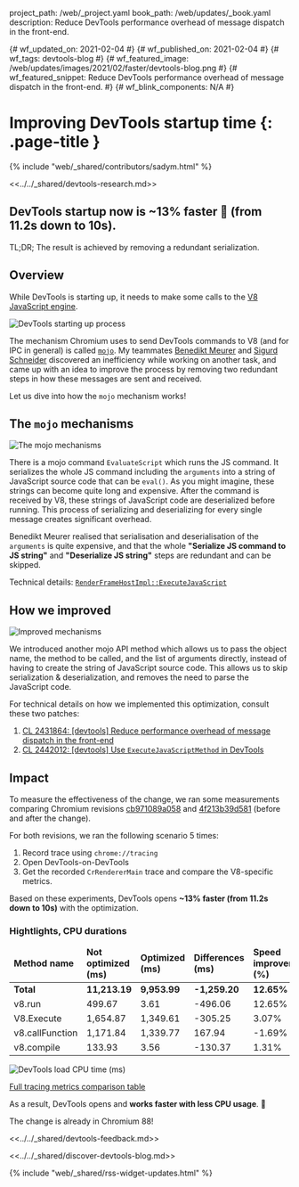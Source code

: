 project_path: /web/_project.yaml
book_path: /web/updates/_book.yaml
description: Reduce DevTools performance overhead of message dispatch in the front-end.

{# wf_updated_on: 2021-02-04 #}
{# wf_published_on: 2021-02-04 #}
{# wf_tags: devtools-blog #}
{# wf_featured_image: /web/updates/images/2021/02/faster/devtools-blog.png #}
{# wf_featured_snippet: Reduce DevTools performance overhead of message dispatch in the front-end. #}
{# wf_blink_components: N/A #}

# Improving DevTools startup time {: .page-title }

{% include "web/_shared/contributors/sadym.html" %}

<<../../_shared/devtools-research.md>>

## DevTools startup now is ~13% faster 🎉 (from 11.2s down to 10s).
TL;DR; The result is achieved by removing a redundant serialization.

## Overview
While DevTools is starting up, it needs to make some calls to the [V8 JavaScript engine](https://v8.dev/). 

![DevTools starting up process](/web/updates/images/2021/02/faster/faster-1.svg)

The mechanism Chromium uses to send DevTools commands to V8 (and for IPC in general) is called [`mojo`](https://chromium.googlesource.com/chromium/src/+/master/mojo/README.md). My teammates [Benedikt Meurer](https://twitter.com/bmeurer) and [Sigurd Schneider](/web/resources/contributors#sigurd-schneider) discovered an inefficiency while working on another task, and came up with an idea to improve the process by removing two redundant steps in how these messages are sent and received.

Let us dive into how the `mojo` mechanism works!

## The `mojo` mechanisms

![The mojo mechanisms](/web/updates/images/2021/02/faster/faster-2.svg)

There is a mojo command `EvaluateScript` which runs the JS command. It serializes the whole JS command including the `arguments` into a string of JavaScript source code that can be `eval()`. As you might imagine, these strings can become quite long and expensive. After the command is received by V8, these strings of JavaScript code are deserialized before running. This process of serializing and deserializing for every single message creates significant overhead.

Benedikt Meurer realised that serialisation and deserialisation of the `arguments` is quite expensive, and that the whole  **"Serialize JS command to JS string"** and **"Deserialize JS string"** steps are redundant and can be skipped. 

Technical details: [`RenderFrameHostImpl::ExecuteJavaScript`](https://source.chromium.org/chromium/chromium/src/+/master:content/browser/renderer_host/render_frame_host_impl.cc;drc=df872ce8fcce25af51aa6b0f9fe8b1135b687524;l=1677)

## How we improved

![Improved mechanisms](/web/updates/images/2021/02/faster/faster-3.svg)

We introduced another mojo API method which allows us to pass the object name, the method to be called, and the list of arguments directly, instead of having to create the string of JavaScript source code. This allows us to skip serialization & deserialization, and removes the need to parse the JavaScript code.

For technical details on how we implemented this optimization, consult these two patches:

1. [CL 2431864: [devtools] Reduce performance overhead of message dispatch in the front-end](https://chromium-review.googlesource.com/c/chromium/src/+/2431864)
2. [CL 2442012: [devtools] Use `ExecuteJavaScriptMethod` in DevTools](https://chromium-review.googlesource.com/c/chromium/src/+/2442012)

## Impact
To measure the effectiveness of the change, we ran some measurements comparing Chromium revisions [cb971089a058](https://chromium.googlesource.com/chromium/src/+/cb971089a058160601940d2b2a12d360115f66e5) and [4f213b39d581](https://chromium.googlesource.com/chromium/src/+/4f213b39d581eaa69a6d70378c91de2768e0004a) (before and after the change).

For both revisions, we ran the following scenario 5 times:

1. Record trace using `chrome://tracing`
2. Open DevTools-on-DevTools
3. Get the recorded `CrRendererMain` trace and compare the V8-specific metrics.

Based on these experiments, DevTools opens **~13% faster (from 11.2s down to 10s)** with the optimization.

### Hightlights, CPU durations

<table class="responsive" markdown="1">
<thead>
  <tr>
  <td><strong>Method name</strong></td>
  <td><strong>Not optimized (ms)</strong></td>
  <td><strong>Optimized (ms)</strong></td>
  <td><strong>Differences (ms)</strong></td>
  <td><strong>Speed improvement (%)</strong></td>
  </tr>
</thead>
<tbody>
  <tr>
  <td><strong>Total</strong></td>
  <td><strong>11,213.19</strong></td>
  <td><strong>9,953.99</strong></td>
  <td><strong>-1,259.20</strong></td>
  <td><strong>12.65%</strong></td>
  </tr>
  <tr>
  <td>v8.run</td>
  <td>499.67</td>
  <td>3.61</td>
  <td>-496.06</td>
  <td>12.65%</td>
  </tr>
  <tr>
  <td>V8.Execute</td>
  <td>1,654.87</td>
  <td>1,349.61</td>
  <td>-305.25</td>
  <td>3.07%</td>
  </tr>
  <tr>
  <td>v8.callFunction</td>
  <td>1,171.84</td>
  <td>1,339.77</td>
  <td>167.94</td>
  <td>-1.69%</td>
  </tr>
  <tr>
  <td>v8.compile</td>
  <td>133.93</td>
  <td>3.56</td>
  <td>-130.37</td>
  <td>1.31%</td>
  </tr>
</tbody>
</table>

![DevTools load CPU time (ms)](/web/updates/images/2021/02/faster/faster-4.svg)

[Full tracing metrics comparison table](https://docs.google.com/spreadsheets/d/1WuWWORPwMre3m4N_MmJvtJ0xTfq-oBnz87cGtB532Ms/edit?resourcekey=0-Xxv_HIGfVaIZvbmDrmZ2GA)

As a result, DevTools opens and **works faster with less CPU usage**. 🎉 

The change is already in Chromium 88!

<<../../_shared/devtools-feedback.md>>

<<../../_shared/discover-devtools-blog.md>>

{% include "web/_shared/rss-widget-updates.html" %}
